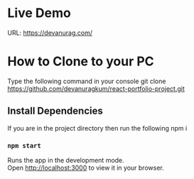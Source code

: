 # Live Demo
URL: https://devanurag.com/

# How to Clone to your PC

Type the following command in your console
git clone https://github.com/devanuragkum/react-portfolio-project.git

## Install Dependencies

If you are in the project directory then run the following
npm i

### `npm start`

Runs the app in the development mode.\
Open [http://localhost:3000](http://localhost:3000) to view it in your browser.